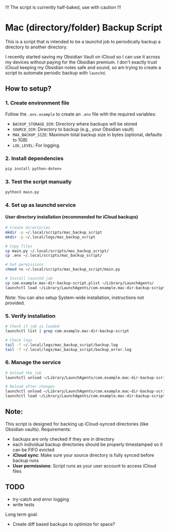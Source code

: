 !!! The script is currently half-baked, use with caution !!!

# Mac (directory/folder) Backup Script

This is a script that is intended to be a launchd job to periodically backup a directory to another directory.

I recently started saving my Obsidian Vault on iCloud so I can use it across my devices without paying for the Obsidian premium. I don't exactly trust iCloud keeping my Obsidian notes safe and sound, so am trying to create a script to automate periodic backup with `launchd`.

## How to setup?

### 1. Create environment file

Follow the `.env.example` to create an `.env` file with the required variables:

- `BACKUP_STORAGE_DIR`: Directory where backups will be stored
- `SOURCE_DIR`: Directory to backup (e.g., your Obsidian vault)
- `MAX_BACKUP_SIZE`: Maximum total backup size in bytes (optional, defaults to 1GB)
- `LOG_LEVEL`: For logging.

### 2. Install dependencies

```bash
pip install python-dotenv
```

### 3. Test the script manually

```bash
python3 main.py
```

### 4. Set up as launchd service

#### User directory installation (recommended for iCloud backups)

```bash
# Create directories
mkdir -p ~/.local/scripts/mac_backup_script
mkdir -p ~/.local/logs/mac_backup_script

# Copy files
cp main.py ~/.local/scripts/mac_backup_script/
cp .env ~/.local/scripts/mac_backup_script/

# Set permissions
chmod +x ~/.local/scripts/mac_backup_script/main.py

# Install launchd job
cp com.example.mac-dir-backup-script.plist ~/Library/LaunchAgents/
launchctl load ~/Library/LaunchAgents/com.example.mac-dir-backup-script.plist
```

Note: You can also setup System-wide installation, instructions not provided.

### 5. Verify installation

```bash
# Check if job is loaded
launchctl list | grep com.example.mac-dir-backup-script

# Check logs
tail -f ~/.local/logs/mac_backup_script/backup.log
tail -f ~/.local/logs/mac_backup_script/backup_error.log
```

### 6. Manage the service

```bash
# Unload the job
launchctl unload ~/Library/LaunchAgents/com.example.mac-dir-backup-script.plist

# Reload after changes
launchctl unload ~/Library/LaunchAgents/com.example.mac-dir-backup-script.plist
launchctl load ~/Library/LaunchAgents/com.example.mac-dir-backup-script.plist
```

## Note:

This script is designed for backing up iCloud-synced directories (like Obsidian vaults). Requirements:

- backups are only checked if they are in directory
- each individual backup directories should be properly timestamped so it can be FIFO evicted
- **iCloud sync**: Make sure your source directory is fully synced before backup runs
- **User permissions**: Script runs as your user account to access iCloud files

## TODO

- try-catch and error logging
- write tests

Long term goal:

- Create diff based backups to optimize for space?

